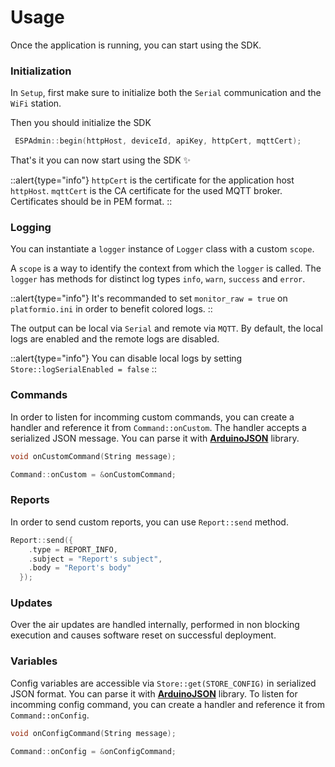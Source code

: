 # Usage

Once the application is running, you can start using the SDK.

### Initialization

In `Setup`, first make sure to initialize both the `Serial` communication and the `WiFi` station.

Then you should initialize the SDK

```cpp
 ESPAdmin::begin(httpHost, deviceId, apiKey, httpCert, mqttCert);
```

That's it you can now start using the SDK ✨

::alert{type="info"}
`httpCert` is the certificate for the application host `httpHost`. `mqttCert` is the CA certificate for the used MQTT broker. Certificates should be in PEM format.
::

### Logging

You can instantiate a `logger` instance of `Logger` class with a custom `scope`.

A `scope` is a way to identify the context from which the `logger` is called. The `logger` has methods for distinct log types `info`, `warn`, `success` and `error`.

::alert{type="info"}
It's recommanded to set `monitor_raw = true` on `platformio.ini` in order to benefit colored logs.
::

The output can be local via `Serial` and remote via `MQTT`. By default, the local logs are enabled and the remote logs are disabled.

::alert{type="info"}
You can disable local logs by setting `Store::logSerialEnabled = false`
::

### Commands

In order to listen for incomming custom commands, you can create a handler and reference it from `Command::onCustom`. The handler accepts a serialized JSON message. You can parse it with [**ArduinoJSON**](https://arduinojson.org) library.

```cpp
void onCustomCommand(String message);

Command::onCustom = &onCustomCommand;
```

### Reports

In order to send custom reports, you can use `Report::send` method.

```cpp
Report::send({
    .type = REPORT_INFO,
    .subject = "Report's subject",
    .body = "Report's body"
  });
```

### Updates

Over the air updates are handled internally, performed in non blocking execution and causes software reset on successful deployment.

### Variables

Config variables are accessible via `Store::get(STORE_CONFIG)` in serialized JSON format. You can parse it with [**ArduinoJSON**](https://arduinojson.org) library. To listen for incomming config command, you can create a handler and reference it from `Command::onConfig`.

```cpp
void onConfigCommand(String message);

Command::onConfig = &onConfigCommand;
```
